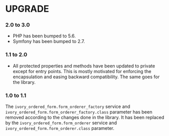 # UPGRADE

### 2.0 to 3.0

 * PHP has been bumped to 5.6.
 * Symfony has been bumped to 2.7.

### 1.1 to 2.0

 * All protected properties and methods have been updated to private except for entry points. This is mostly motivated
   for enforcing the encapsulation and easing backward compatibility. The same goes for the library.

### 1.0 to 1.1

The `ivory_ordered_form.form_orderer_factory` service and `ivory_ordered_form.form_orderer_factory.class` parameter has
been removed according to the changes done in the library. It has been replaced by the `ivory_ordered_form.form_orderer`
service and `ivory_ordered_form.form_orderer.class` parameter.
